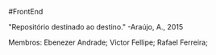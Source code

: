 #FrontEnd

"Repositório destinado ao destino." -Araújo, A., 2015

Membros:
Ebenezer Andrade;
Victor Fellipe;
Rafael Ferreira;
